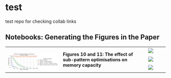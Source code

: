 # test
test repo for checking collab links




## Notebooks: Generating the Figures in the Paper

<a id="notebooks"></a>

<table>
    <tr>
        <td rowspan="3" width="160">
            <img src="" width="256">
            <img src="https://raw.githubusercontent.com/katywarr/test/master/figures/figure10.png" width="256">
        </td>    
        <td rowspan="3">
            <b>Figures 10 and 11: The effect of sub-pattern optimisations on memory capacity</b> 
        </td>
        <td align="center" width="80">
            <a href="https://nbviewer.jupyter.org/github/katywarr/test/blob/main/examples/Plot%20A%20-%20Sub-pattern.ipynb">
                <img src="http://www.pytorchbearer.org/assets/img/nbviewer_logo.svg" height="34">
            </a>
        </td>
    </tr>
    <tr>
        <td align="center">
            <a href="https://github.com/katywarr/test/blob/main/examples/Plot%20A%20-%20Sub-pattern.ipynb">
                <img src="http://www.pytorchbearer.org/assets/img/github_logo.png" height="32">
            </a>
        </td>
    </tr>
    <tr>
        <td align="center">
            <a href="https://colab.research.google.com/github/katywarr/test/blob/master/spectral_opponency.ipynb">
                <img src="http://www.pytorchbearer.org/assets/img/colab_logo.png" height="28">
            </a>
        </td>
    </tr>
</table>
